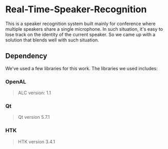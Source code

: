 # Real-Time-Speaker-Recognition
This is a speaker recognition system built mainly for conference where multiple speakers share a single microphone. In such situation, it's easy to lose track on the identity of the current speaker. So we came up with a solution that blends well with such situation.

## Dependency
We've used a few libraries for this work. The libraries we used includes:
### OpenAL
> ALC version: 1.1
### Qt
> Qt version 5.7.1
### HTK
> HTK version 3.4.1
